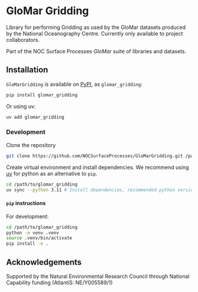 # GloMar Gridding

Library for performing Gridding as used by the GloMar datasets produced by the National Oceanography
Centre. Currently only available to project collaborators.

Part of the NOC Surface Processes _GloMar_ suite of libraries and datasets.

## Installation

`GloMarGridding` is available on [PyPI](https://pypi.org/project/glomar_gridding/), as
`glomar_gridding`:

```bash
pip install glomar_gridding
```

Or using uv:

```bash
uv add glomar_gridding
```

### Development

Clone the repository

```bash
git clone https://github.com/NOCSurfaceProcesses/GloMarGridding.git /path/to/glomar_gridding
```

Create virtual environment and install dependencies. We recommend using
[uv](https://docs.astral.sh/uv/) for python as an alternative to `pip`.

```bash
cd /path/to/glomar_gridding
uv sync --python 3.11 # Install dependencies, recommended python version
```

#### `pip` instructions

For development:

```bash
cd /path/to/glomar_gridding
python -m venv .venv
source .venv/bin/activate
pip install -e .
```

## Acknowledgements

Supported by the Natural Environmental Research Council through National Capability funding
(AtlantiS: NE/Y005589/1)

